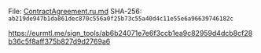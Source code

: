 File: [ContractAgreement.ru.md](ContractAgreement.ru.md)
SHA-256: `ab219de947b1da861dec870c556a0f25b73c55a40d4c11e55e6a96639746182c`

https://eurmtl.me/sign_tools/ab6b24071e7e6f3ccb1ea9c82959d4dcb8cf28b36c5f8aff375b827d9d2769a6
